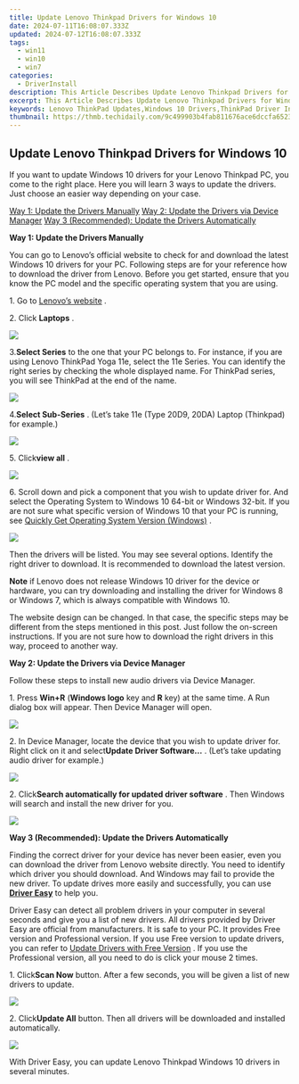 ```yaml
---
title: Update Lenovo Thinkpad Drivers for Windows 10
date: 2024-07-11T16:08:07.333Z
updated: 2024-07-12T16:08:07.333Z
tags:
  - win11
  - win10
  - win7
categories:
  - DriverInstall
description: This Article Describes Update Lenovo Thinkpad Drivers for Windows 10
excerpt: This Article Describes Update Lenovo Thinkpad Drivers for Windows 10
keywords: Lenovo ThinkPad Updates,Windows 10 Drivers,ThinkPad Driver Installation,Lenovo Thinkpad Software Updates,Compatible Windows 10 Drivers for Thinkpad,Thinkpad Windows Driver Upgrade Guide,Lenovo Drivers Support Center
thumbnail: https://thmb.techidaily.com/9c499903b4fab811676ace6dccfa6523d6366f829a8f8e74e35020e8fb091823.jpg
---
```


## Update Lenovo Thinkpad Drivers for Windows 10

 If you want to update Windows 10 drivers for your Lenovo Thinkpad PC, you come to the right place. Here you will learn 3 ways to update the drivers. Just choose an easier way depending on your case.
  
[Way 1: Update the Drivers Manually](#Way1)
[Way 2: Update the Drivers via Device Manager](#Way2)
[Way 3 (Recommended): Update the Drivers Automatically](#Way3)
  
 **Way 1: Update the Drivers Manually**
  
You can go to Lenovo’s official website to check for and download the latest Windows 10 drivers for your PC. Following steps are for your reference how to download the driver from Lenovo. Before you get started, ensure that you know the PC model and the specific operating system that you are using.  
  
1\. Go to [Lenovo’s website](https://shop-links.co/link/?exclusive=1&publisher_slug=itechdaily19598&url=http%3A%2F%2Fsupport.lenovo.com%2F)  .  
  
2\. Click **Laptops** .
  
![](https://images.drivereasy.com/wp-content/uploads/2016/07/img_578d9d1d472a1.png)
  
 3.**Select Series** to the one that your PC belongs to. For instance, if you are using Lenovo ThinkPad Yoga 11e, select the 11e Series. You can identify the right series by checking the whole displayed name. For ThinkPad series, you will see ThinkPad at the end of the name.  
  
![](https://images.drivereasy.com/wp-content/uploads/2016/09/img_57e353b836c7f.jpg)

 4.**Select Sub-Series** . (Let’s take 11e (Type 20D9, 20DA) Laptop (Thinkpad) for example.)  
  
![](https://images.drivereasy.com/wp-content/uploads/2016/09/img_57e3551d14e36.jpg)

 5\. Click**view all** .  

![](https://images.drivereasy.com/wp-content/uploads/2016/09/img_57e355a7dd5d4.jpg)

 6\. Scroll down and pick a component that you wish to update driver for. And select the Operating System to Windows 10 64-bit or Windows 32-bit. If you are not sure what specific version of Windows 10 that your PC is running, see [Quickly Get Operating System Version (Windows)](https://tools.techidaily.com/drivereasy/download/) .
  
![](https://images.drivereasy.com/wp-content/uploads/2016/09/img_57e3560c14318.jpg)

 Then the drivers will be listed. You may see several options. Identify the right driver to download. It is recommended to download the latest version.  
  
**Note** if Lenovo does not release Windows 10 driver for the device or hardware, you can try downloading and installing the driver for Windows 8 or Windows 7, which is always compatible with Windows 10.  
  
 The website design can be changed. In that case, the specific steps may be different from the steps mentioned in this post. Just follow the on-screen instructions. If you are not sure how to download the right drivers in this way, proceed to another way.  
  
 **Way 2: Update the Drivers via Device Manager**
  
Follow these steps to install new audio drivers via Device Manager.
  
1\. Press **Win+R** (**Windows logo** key and **R**  key) at the same time. A Run dialog box will appear. Then Device Manager will open.  
  
![](https://images.drivereasy.com/wp-content/uploads/2016/05/img_57354ce2ad87d.png)
  
 2\. In Device Manager, locate the device that you wish to update driver for. Right click on it and select**Update Driver Software…** . (Let’s take updating audio driver for example.)  
  
![](https://images.drivereasy.com/wp-content/uploads/2016/05/img_57355190d0976.png)
  
 2\. Click**Search automatically for updated driver software** . Then Windows will search and install the new driver for you.  
  
![](https://images.drivereasy.com/wp-content/uploads/2016/05/img_573551c56595c.png)
  
 **Way 3 (Recommended): Update the Drivers Automatically**
  
 Finding the correct driver for your device has never been easier, even you can download the driver from Lenovo website directly. You need to identify which driver you should download. And Windows may fail to provide the new driver. To update drives more easily and successfully, you can use **[Driver Easy](https://tools.techidaily.com/drivereasy/download/)**  to help you.
  
 Driver Easy can detect all problem drivers in your computer in several seconds and give you a list of new drivers. All drivers provided by Driver Easy are official from manufacturers. It is safe to your PC. It provides Free version and Professional version. If you use Free version to update drivers, you can refer to [Update Drivers with Free Version](https://tools.techidaily.com/drivereasy/download/) . If you use the Professional version, all you need to do is click your mouse 2 times.
  
 1\. Click**Scan Now** button. After a few seconds, you will be given a list of new drivers to update.  
  
![](https://images.drivereasy.com/wp-content/uploads/2017/04/img_58fd99aab8ab8.png)
  
 2\. Click**Update All** button. Then all drivers will be downloaded and installed automatically.  
  
![](https://images.drivereasy.com/wp-content/uploads/2017/04/img_58fd99bde5485.jpg)

 With Driver Easy, you can update Lenovo Thinkpad Windows 10 drivers in several minutes.

<ins class="adsbygoogle"
     style="display:block"
     data-ad-format="autorelaxed"
     data-ad-client="ca-pub-7571918770474297"
     data-ad-slot="1223367746"></ins>



<ins class="adsbygoogle"
     style="display:block"
     data-ad-client="ca-pub-7571918770474297"
     data-ad-slot="8358498916"
     data-ad-format="auto"
     data-full-width-responsive="true"></ins>




